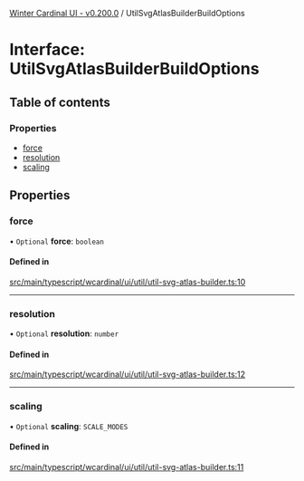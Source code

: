 [Winter Cardinal UI - v0.200.0](../index.md) / UtilSvgAtlasBuilderBuildOptions

# Interface: UtilSvgAtlasBuilderBuildOptions

## Table of contents

### Properties

- [force](UtilSvgAtlasBuilderBuildOptions.md#force)
- [resolution](UtilSvgAtlasBuilderBuildOptions.md#resolution)
- [scaling](UtilSvgAtlasBuilderBuildOptions.md#scaling)

## Properties

### force

• `Optional` **force**: `boolean`

#### Defined in

[src/main/typescript/wcardinal/ui/util/util-svg-atlas-builder.ts:10](https://github.com/winter-cardinal/winter-cardinal-ui/blob/v0.200.0/src/main/typescript/wcardinal/ui/util/util-svg-atlas-builder.ts#L10)

___

### resolution

• `Optional` **resolution**: `number`

#### Defined in

[src/main/typescript/wcardinal/ui/util/util-svg-atlas-builder.ts:12](https://github.com/winter-cardinal/winter-cardinal-ui/blob/v0.200.0/src/main/typescript/wcardinal/ui/util/util-svg-atlas-builder.ts#L12)

___

### scaling

• `Optional` **scaling**: `SCALE_MODES`

#### Defined in

[src/main/typescript/wcardinal/ui/util/util-svg-atlas-builder.ts:11](https://github.com/winter-cardinal/winter-cardinal-ui/blob/v0.200.0/src/main/typescript/wcardinal/ui/util/util-svg-atlas-builder.ts#L11)
